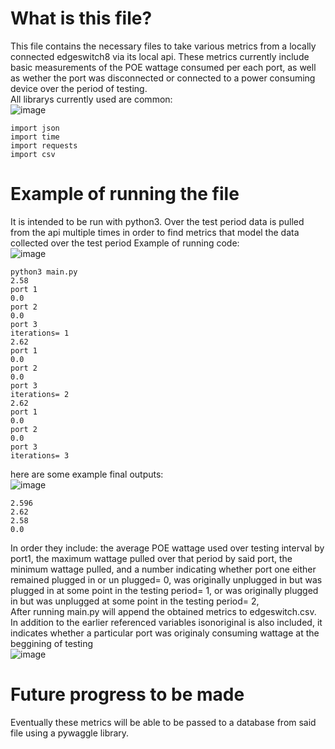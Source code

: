 # What is this file?
This file contains the necessary files to take various metrics from a locally connected edgeswitch8 via its local api. 
These metrics currently include basic measurements of the POE wattage consumed per each port, as well as wether the port was disconnected or connected to a power consuming device over the period of testing.
<br />
All librarys currently used are common:
<br />
![image](https://user-images.githubusercontent.com/106760508/177654319-2e67b8ae-99bf-4d99-a3b0-6765ebd82d01.png)
<br />
```
import json
import time
import requests
import csv
```
# Example of running the file
It is intended to be run with python3. Over the test period data is pulled from the api multiple times in order to find metrics that model the data collected over the test period 
Example of running code: 
<br />
![image](https://user-images.githubusercontent.com/106760508/177652188-d9b7ca2e-2042-4724-879b-64c3bdc0a2e6.png)
<br />
```
python3 main.py
2.58
port 1
0.0
port 2
0.0
port 3
iterations= 1
2.62
port 1
0.0
port 2
0.0
port 3
iterations= 2
2.62
port 1
0.0
port 2
0.0
port 3
iterations= 3

```
here are some example final outputs: 
<br />
![image](https://user-images.githubusercontent.com/106760508/177652120-ea8f27b4-1b91-4035-aa40-31a8f1212674.png)
<br />
```
2.596
2.62
2.58
0.0

```
In order they include:  the average POE wattage used over testing interval by port1, the maximum wattage pulled over that period by said port, the minimum wattage pulled, and a number indicating whether port one either remained plugged in or un plugged= 0,  was originally unplugged in but was plugged in at some point in the testing period= 1, or was originally plugged in but was unplugged at some point in the testing period= 2,   
After running main.py will append the obtained metrics to edgeswitch.csv. In addition to the earlier referenced variables isonoriginal is also included, it indicates whether a particular port was originaly consuming wattage at the beggining of testing 
<br />
![image](https://user-images.githubusercontent.com/106760508/177653691-be3a7f9d-b02a-409b-b3e0-f0b62adec717.png)
<br />
# Future progress to be made
Eventually these metrics will be able to be passed to a database from said file using a pywaggle library.
